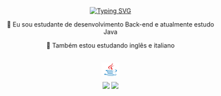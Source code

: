 <p align="center">
  <a href="https://git.io/typing-svg">
    <img src="https://readme-typing-svg.demolab.com?font=Fira+Code&weight=600&size=25&pause=1000&color=0000ff&random=false&width=435&height=40&lines=Ol%C3%A1%2C+eu+sou+Lucas+Passos!+%E2%98%95%F0%9F%92%BB%F0%9F%8C%90" alt="Typing SVG">
  </a>
</p>

<div align="center">
  
🔭 Eu sou estudante de desenvolvimento Back-end e atualmente estudo Java


🌱 Também estou estudando inglês e italiano


</div>
<div align="center">
  <a href="https://github.com/PassosLucasB">

</div>
    
  <div style="display: inline_block" align="center"><br>
  <img align="center" alt="Java" height="30" width="40" src="https://raw.githubusercontent.com/devicons/devicon/master/icons/java/java-original.svg">
  <!-- <img align="center" alt="WordPress" height="30" width="40" src="https://raw.githubusercontent.com/tandpfun/skill-icons/65dea6c4eaca7da319e552c09f4cf5a9a8dab2c8/icons/Wordpress.svg"> -->
</div>

  <p></p>
  <div align="center"> 
  <a href = "mailto:passosl@outlook.com"><img src="https://img.shields.io/badge/Microsoft_Outlook-0078D4?style=for-the-badge&logo=microsoft-outlook&logoColor=white"></a>
  <a href="https://www.linkedin.com/in/lucasbernardellidospassos/"><img src="https://img.shields.io/badge/-LinkedIn-%230077B5?style=for-the-badge&logo=linkedin&logoColor=white"></a> 
 
</div>
